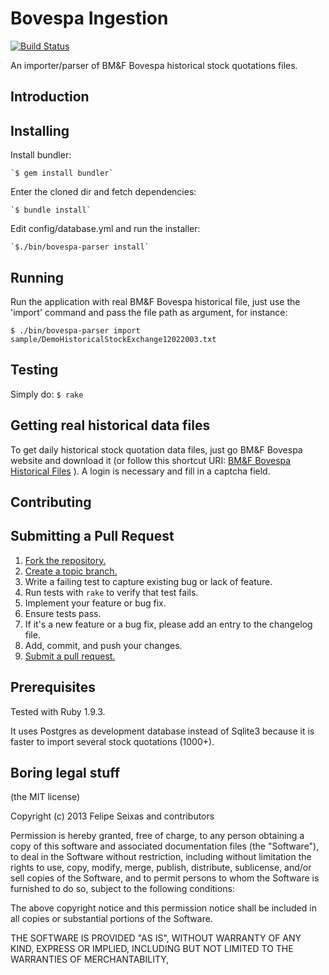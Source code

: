 
Bovespa Ingestion
=============
[![Build Status](https://travis-ci.org/seixasfelipe/bovespa-ingestion.png?branch=master)](https://travis-ci.org/seixasfelipe/bovespa-ingestion)

An importer/parser of BM&F Bovespa historical stock quotations files.

Introduction
------------

Installing
----------

Install bundler:

	`$ gem install bundler`

Enter the cloned dir and fetch dependencies:

	`$ bundle install`

Edit config/database.yml and run the installer:

    `$./bin/bovespa-parser install`

Running
-------

Run the application with real BM&F Bovespa historical file, just use the 'import' command and pass the file path as argument, for instance:

  `$ ./bin/bovespa-parser import sample/DemoHistoricalStockExchange12022003.txt`
	
Testing
-------

Simply do:
  `$ rake`

Getting real historical data files
----------------------------------

To get daily historical stock quotation data files, just go BM&F Bovespa website and download it (or follow this shortcut URI: [BM&F Bovespa Historical Files](http://www.bmfbovespa.com.br/shared/iframe.aspx?idioma=pt-br&url=http://www.bmfbovespa.com.br/pt-br/cotacoes-historicas/FormSeriesHistoricas.asp) ). A login is necessary and fill in a captcha field.

Contributing
------------

## Submitting a Pull Request

1. [Fork the repository.][fork]
2. [Create a topic branch.][branch]
3. Write a failing test to capture existing bug or lack of feature.
4. Run tests with `rake` to verify that test fails.
5. Implement your feature or bug fix.
6. Ensure tests pass.
7. If it's a new feature or a bug fix, please add an entry to the changelog file.
8. Add, commit, and push your changes.
9. [Submit a pull request.][pr]

[fork]: https://help.github.com/articles/fork-a-repo
[branch]: http://learn.github.com/p/branching.html
[pr]: https://help.github.com/articles/using-pull-requests

Prerequisites
-------------

Tested with Ruby 1.9.3.

It uses Postgres as development database instead of Sqlite3 because it is faster to import several stock quotations (1000+).


Boring legal stuff
------------------

(the MIT license)

Copyright (c) 2013 Felipe Seixas and contributors

Permission is hereby granted, free of charge, to any person obtaining a copy
of this software and associated documentation files (the "Software"), to deal
in the Software without restriction, including without limitation the rights
to use, copy, modify, merge, publish, distribute, sublicense, and/or sell
copies of the Software, and to permit persons to whom the Software is
furnished to do so, subject to the following conditions:

The above copyright notice and this permission notice shall be included in
all copies or substantial portions of the Software.

THE SOFTWARE IS PROVIDED "AS IS", WITHOUT WARRANTY OF ANY KIND, EXPRESS OR
IMPLIED, INCLUDING BUT NOT LIMITED TO THE WARRANTIES OF MERCHANTABILITY,
